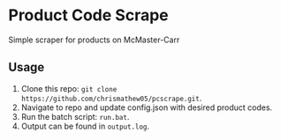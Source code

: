 # Product Code Scrape
Simple scraper for products on McMaster-Carr

## Usage
1. Clone this repo: `git clone https://github.com/chrismathew05/pcscrape.git`.
2. Navigate to repo and update config.json with desired product codes.
3. Run the batch script: `run.bat`.
4. Output can be found in `output.log`.